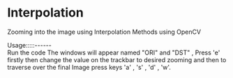 # Interpolation
Zooming into the image using Interpolation Methods using OpenCV

Usage:::::------     
Run the code The windows will appear named "ORI" and "DST" , Press 'e' firstly then change the value on the trackbar to desired zooming and then to traverse over the final Image press keys 'a' , 's' , 'd' , 'w'.
